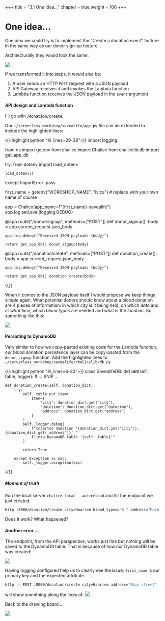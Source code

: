 +++
title = "3.1 One idea..."
chapter = true
weight = 100
+++

# One idea...

One idea we could try is to implement the "Create a donation event" feature in the same way as our donor sign-up feature.

Architecturally they would look the same:

![](/images/donor_signup_db_arch.png)

If we transformed it into steps, it would also be:

1. A user sends an HTTP `POST` request with a JSON payload
2. API Gateway receives it and invokes the Lambda function
3. Lambda function receives the JSON payload in the `event` argument

#### API design and Lambda function

I'll go with **`/donation/create`**.

Our `~/serverless_workshop/savealife/app.py` file can be extended to include the highlighted lines:

{{<highlight python "hl_lines=29-39">}}
import logging

from os import getenv
from chalice import Chalice
from chalicelib.db import get_app_db

try:
    from dotenv import load_dotenv

    load_dotenv()
except ImportError:
    pass

first_name = getenv("WORKSHOP_NAME", "ivica")  # replace with your own name of course

app = Chalice(app_name=f"{first_name}-savealife")
app.log.setLevel(logging.DEBUG)


@app.route("/donor/signup", methods=["POST"])
def donor_signup():
    body = app.current_request.json_body

    app.log.debug(f"Received JSON payload: {body}")

    return get_app_db().donor_signup(body)


@app.route("/donation/create", methods=["POST"])
def donation_create():
    body = app.current_request.json_body

    app.log.debug(f"Received JSON payload: {body}")

    return get_app_db().donation_create(body)
{{</highlight>}}

When it comes to the JSON payload itself I would propose we keep things simple again. What potential donors
should know about a blood donation are 4 pieces of information: in which _city_ is it being held, on _which date_ 
and at _what time_, which _blood types_ are needed and what is the _location_.
So, something like this:

![](/images/code_screenshots/50_100_1.png)

#### Persisting to DynamoDB

Very similar to how we copy-pasted existing code for the Lambda function, our blood donation persistence layer 
can be copy-pasted from the `donor_signup` function. Add the highlighted lines to 
`~/serverless_workshop/savealife/chalicelib/db.py`

{{<highlight python "hl_lines=6-23">}}
class SavealifeDB:
    def __init__(self, table, logger):
        # ... SNIP ...


    def donation_create(self, donation_dict):
        try:
            self._table.put_item(
                Item={
                    "city": donation_dict.get("city"),
                    "datetime": donation_dict.get("datetime"),
                    "address": donation_dict.get("address")
                }
            )
            self._logger.debug(
                f"Inserted donation '{donation_dict.get('city')}, {donation_dict.get('address')}' "
                f"into DynamoDB table '{self._table}'"
            )

            return True

        except Exception as exc:
            self._logger.exception(exc)
{{</highlight>}}

##### Moment of truth

Run the local server `chalice local --autoreload` and hit the endpoint we just created. 

```bash
http :8000/donation/create city=Haarlem blood_types="A-" address="Main Street"
```

Does it work? What happened?

#### Another error ...

The endpoint, from the API perspective, works just fine but nothing will be saved to the DynamoDB table. That is because
of how our DynamoDB table was created:

![](/images/code_screenshots/50_100_2.png)

Having logging configured help us to clearly see the issue; `first_name` is our primary key and the expected attribute.

```bash
http -b POST :8000/donation/create city=Haarlem address="Main street"
```
will show something along the lines of:
![](/images/code_screenshots/50_100_3.png)

Back to the drawing board...

![](/images/drawing_board.webp)